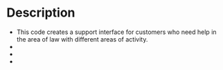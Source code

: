 # Description
- This code creates a support interface for customers who need help in the area of ​​law with different areas of activity.
- 
- 
- 
